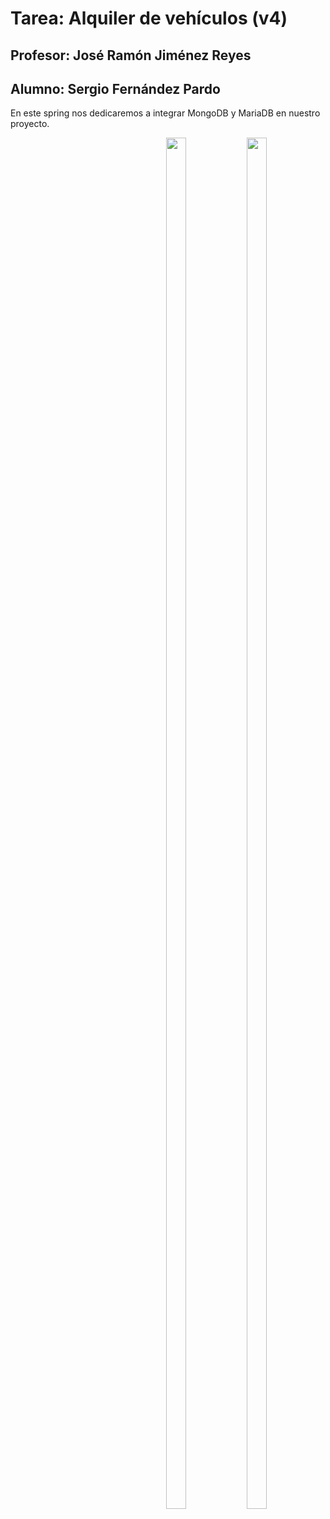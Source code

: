 # Tarea: Alquiler de vehículos (v4)
## Profesor: José Ramón Jiménez Reyes
## Alumno: Sergio Fernández Pardo

En este spring nos dedicaremos a integrar MongoDB y MariaDB en nuestro proyecto.

<img src="diagramas/Diagramas de versiones del sistema del Rack 10''/Servidores horizontales (Version 1 Rack).png" align="right" width=25% height=75% padding="10px"/>

<img src="diagramas/Diagramas de versiones del sistema del Rack 10''/Servidores horizontales (Version 1 Rack).png" align="right" width=25% height=75% padding="10px"/>
